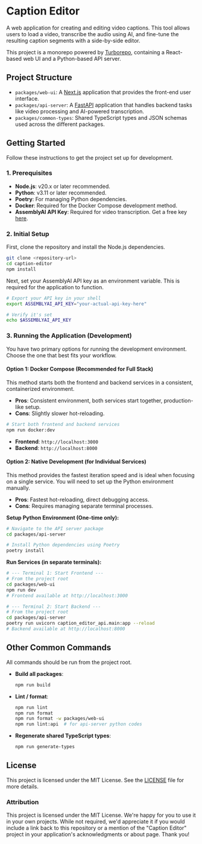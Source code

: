 # Caption Editor

A web application for creating and editing video captions. This tool allows users to load a video, transcribe the audio using AI, and fine-tune the resulting caption segments with a side-by-side editor.

This project is a monorepo powered by [Turborepo](https://turbo.build/), containing a React-based web UI and a Python-based API server.

## Project Structure

- `packages/web-ui`: A [Next.js](https://nextjs.org/) application that provides the front-end user interface.
- `packages/api-server`: A [FastAPI](https://fastapi.tiangolo.com/) application that handles backend tasks like video processing and AI-powered transcription.
- `packages/common-types`: Shared TypeScript types and JSON schemas used across the different packages.

## Getting Started

Follow these instructions to get the project set up for development.

### 1. Prerequisites

- **Node.js**: v20.x or later recommended.
- **Python**: v3.11 or later recommended.
- **Poetry**: For managing Python dependencies.
- **Docker**: Required for the Docker Compose development method.
- **AssemblyAI API Key**: Required for video transcription. Get a free key [here](https://www.assemblyai.com/dashboard/signup).

### 2. Initial Setup

First, clone the repository and install the Node.js dependencies.

```bash
git clone <repository-url>
cd caption-editor
npm install
```

Next, set your AssemblyAI API key as an environment variable. This is required for the application to function.

```bash
# Export your API key in your shell
export ASSEMBLYAI_API_KEY="your-actual-api-key-here"

# Verify it's set
echo $ASSEMBLYAI_API_KEY
```

### 3. Running the Application (Development)

You have two primary options for running the development environment. Choose the one that best fits your workflow.

#### Option 1: Docker Compose (Recommended for Full Stack)

This method starts both the frontend and backend services in a consistent, containerized environment.

- **Pros**: Consistent environment, both services start together, production-like setup.
- **Cons**: Slightly slower hot-reloading.

```bash
# Start both frontend and backend services
npm run docker:dev
```

- **Frontend**: `http://localhost:3000`
- **Backend**: `http://localhost:8000`

#### Option 2: Native Development (for Individual Services)

This method provides the fastest iteration speed and is ideal when focusing on a single service. You will need to set up the Python environment manually.

- **Pros**: Fastest hot-reloading, direct debugging access.
- **Cons**: Requires managing separate terminal processes.

**Setup Python Environment (One-time only):**

```bash
# Navigate to the API server package
cd packages/api-server

# Install Python dependencies using Poetry
poetry install
```

**Run Services (in separate terminals):**

```bash
# --- Terminal 1: Start Frontend ---
# From the project root
cd packages/web-ui
npm run dev
# Frontend available at http://localhost:3000
```

```bash
# --- Terminal 2: Start Backend ---
# From the project root
cd packages/api-server
poetry run uvicorn caption_editor_api.main:app --reload
# Backend available at http://localhost:8000
```

## Other Common Commands

All commands should be run from the project root.

- **Build all packages**:

  ```bash
  npm run build
  ```

- **Lint / format**:

  ```bash
  npm run lint
  npm run format
  npm run format -w packages/web-ui
  npm run lint:api  # for api-server python codes
  ```

- **Regenerate shared TypeScript types**:
  ```bash
  npm run generate-types
  ```

## License

This project is licensed under the MIT License. See the [LICENSE](LICENSE) file for more details.

### Attribution

This project is licensed under the MIT License. We're happy for you to use it in your own projects. While not required, we'd appreciate it if you would include a link back to this repository or a mention of the "Caption Editor" project in your application's acknowledgments or about page. Thank you!
